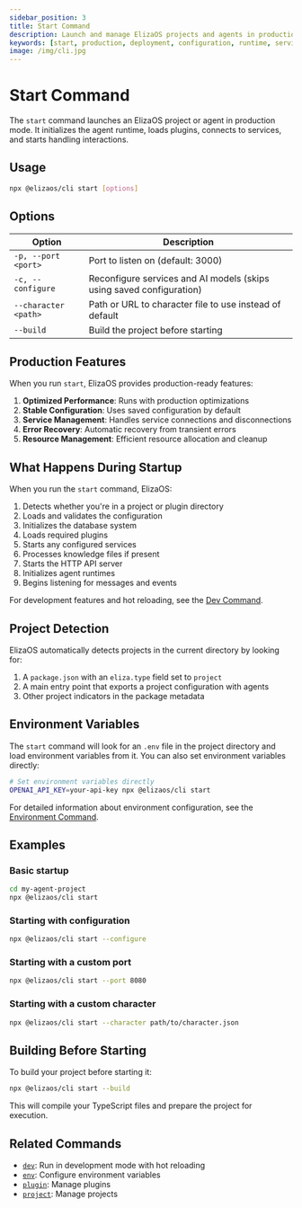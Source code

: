 ```yaml
---
sidebar_position: 3
title: Start Command
description: Launch and manage ElizaOS projects and agents in production mode
keywords: [start, production, deployment, configuration, runtime, services, agents]
image: /img/cli.jpg
---
```


# Start Command

The `start` command launches an ElizaOS project or agent in production mode. It initializes the agent runtime, loads plugins, connects to services, and starts handling interactions.

## Usage

```bash
npx @elizaos/cli start [options]
```

## Options

| Option               | Description                                                          |
| -------------------- | -------------------------------------------------------------------- |
| `-p, --port <port>`  | Port to listen on (default: 3000)                                    |
| `-c, --configure`    | Reconfigure services and AI models (skips using saved configuration) |
| `--character <path>` | Path or URL to character file to use instead of default              |
| `--build`            | Build the project before starting                                    |

## Production Features

When you run `start`, ElizaOS provides production-ready features:

1. **Optimized Performance**: Runs with production optimizations
2. **Stable Configuration**: Uses saved configuration by default
3. **Service Management**: Handles service connections and disconnections
4. **Error Recovery**: Automatic recovery from transient errors
5. **Resource Management**: Efficient resource allocation and cleanup

## What Happens During Startup

When you run the `start` command, ElizaOS:

1. Detects whether you're in a project or plugin directory
2. Loads and validates the configuration
3. Initializes the database system
4. Loads required plugins
5. Starts any configured services
6. Processes knowledge files if present
7. Starts the HTTP API server
8. Initializes agent runtimes
9. Begins listening for messages and events

For development features and hot reloading, see the [Dev Command](./dev.md).

## Project Detection

ElizaOS automatically detects projects in the current directory by looking for:

1. A `package.json` with an `eliza.type` field set to `project`
2. A main entry point that exports a project configuration with agents
3. Other project indicators in the package metadata

## Environment Variables

The `start` command will look for an `.env` file in the project directory and load environment variables from it. You can also set environment variables directly:

```bash
# Set environment variables directly
OPENAI_API_KEY=your-api-key npx @elizaos/cli start
```

For detailed information about environment configuration, see the [Environment Command](./env.md).

## Examples

### Basic startup

```bash
cd my-agent-project
npx @elizaos/cli start
```

### Starting with configuration

```bash
npx @elizaos/cli start --configure
```

### Starting with a custom port

```bash
npx @elizaos/cli start --port 8080
```

### Starting with a custom character

```bash
npx @elizaos/cli start --character path/to/character.json
```

## Building Before Starting

To build your project before starting it:

```bash
npx @elizaos/cli start --build
```

This will compile your TypeScript files and prepare the project for execution.

## Related Commands

- [`dev`](./dev.md): Run in development mode with hot reloading
- [`env`](./env.md): Configure environment variables
- [`plugin`](./plugins.md): Manage plugins
- [`project`](./projects.md): Manage projects
